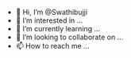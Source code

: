 - 👋 Hi, I’m @Swathibujji
- 👀 I’m interested in ...
- 🌱 I’m currently learning ...
- 💞️ I’m looking to collaborate on ...
- 📫 How to reach me ...

<!---
Swathibujji/Swathibujji is a ✨ special ✨ repository because its `README.md` (this file) appears on your GitHub profile.
You can click the Preview link to take a look at your changes.
--->
